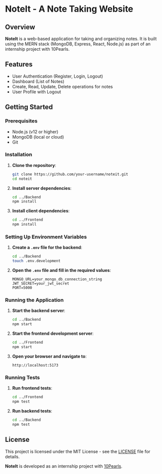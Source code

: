 # NoteIt - A Note Taking Website

## Overview
**NoteIt** is a web-based application for taking and organizing notes. It is built using the MERN stack (MongoDB, Express, React, Node.js) as part of an internship project with 10Pearls.

## Features
- User Authentication (Register, Login, Logout)
- Dashboard (List of Notes)
- Create, Read, Update, Delete operations for notes
- User Profile with Logout

## Getting Started

### Prerequisites
- Node.js (v12 or higher)
- MongoDB (local or cloud)
- Git

### Installation

1. **Clone the repository**:
    ```sh
    git clone https://github.com/your-username/noteit.git
    cd noteit
    ```

2. **Install server dependencies**:
    ```sh
    cd ../Backend
    npm install
    ```

3. **Install client dependencies**:
    ```sh
    cd ../Frontend
    npm install
    ```

### Setting Up Environment Variables

1. **Create a `.env` file for the backend**:
    ```sh
    cd ../Backend
    touch .env.development
    ```

2. **Open the `.env` file and fill in the required values**:
    ```plaintext
    MONGO_URL=your_mongo_db_connection_string
    JWT_SECRET=your_jwt_secret
    PORT=5000
    ```

### Running the Application

1. **Start the backend server**:
    ```sh
    cd ../Backend
    npm start
    ```

2. **Start the frontend development server**:
    ```sh
    cd ../Frontend
    npm start
    ```

3. **Open your browser and navigate to**:
    ```
    http://localhost:5173
    ```

### Running Tests

1. **Run frontend tests**:
    ```sh
    cd ../Frontend
    npm test
    ```

2. **Run backend tests**:
    ```sh
    cd ../Backend
    npm test
    ```

## License
This project is licensed under the MIT License - see the [LICENSE](LICENSE) file for details.

**NoteIt** is developed as an internship project with [10Pearls](https://10pearls.com/).
